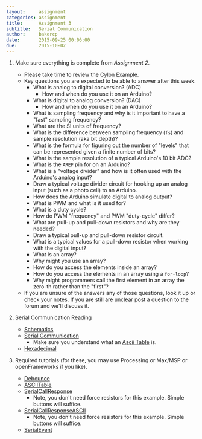 ```yaml
---
layout:     assignment
categories: assignment
title:      Assignment 3
subtitle:   Serial Communication
author:     bakercp
date:       2015-09-25 00:06:00
due:        2015-10-02
---
```


1. Make sure everything is complete from _Assignment 2_.
    - Please take time to review the Cylon Example.
    - Key questions you are expected to be able to answer after this week.
        - What is analog to digital conversion? (ADC)
            - How and when do you use it on an Arduino?
        - What is digital to analog conversion? (DAC)
            - How and when do you use it on an Arduino?
        - What is sampling frequency and why is it important to have a "fast" sampling frequency?
        - What are the SI units of frequency?
        - What is the difference between sampling frequency (`fs`) and sample resolution (aka bit depth)?
        - What is the formula for figuring out the number of "levels" that can be represented given a finite number of bits?
        - What is the sample resolution of a typical Arduino's 10 bit ADC?
        - What is the `AREF` pin for on an Arduino?
        - What is a "voltage divider" and how is it often used with the Arduino's analog input?
        - Draw a typical voltage divider circuit for hooking up an analog input (such as a photo cell) to an Arduino.
        - How does the Arduino simulate digital to analog output?
        - What is PWM and what is it used for?
        - What is a duty cycle?
        - How do PWM "frequency" and PWM "duty-cycle" differ?
        - What are pull-up and pull-down resistors and why are they needed?
        - Draw a typical pull-up and pull-down resistor circuit.
        - What is a typical values for a pull-down resistor when working with the digital input?
        - What is an array?  
        - Why might you use an array?
        - How do you access the elements inside an array?
        - How do you access the elements in an array using a `for-loop`?
        - Why might programmers call the first element in an array the zero-th rather than the "first"?
    - If you are unsure of the answers any of those questions, look it up or check your notes.  If you are still are unclear post a question to the forum and we'll discuss it.

2. Serial Communication Reading
    - [Schematics](https://learn.sparkfun.com/tutorials/how-to-read-a-schematic)
    - [Serial Communication](https://learn.sparkfun.com/tutorials/serial-communication)
        - Make sure you understand what an [Ascii Table](http://www.asciitable.com/) is.
    - [Hexadecimal](https://learn.sparkfun.com/tutorials/hexadecimal)

3. Required tutorials (for these, you may use Processing or Max/MSP or openFrameworks if you like).
    - [Debounce](https://www.arduino.cc/en/Tutorial/Debounce)
    - [ASCIITable](https://www.arduino.cc/en/Tutorial/ASCIITable)
    - [SerialCallResponse](https://www.arduino.cc/en/Tutorial/SerialCallResponse)
        - Note, you don't need force resistors for this example.  Simple buttons will suffice.
    - [SerialCallResponseASCII](https://www.arduino.cc/en/Tutorial/SerialCallResponseASCII)
        - Note, you don't need force resistors for this example.  Simple buttons will suffice.
    - [SerialEvent](https://www.arduino.cc/en/Tutorial/SerialEvent)

